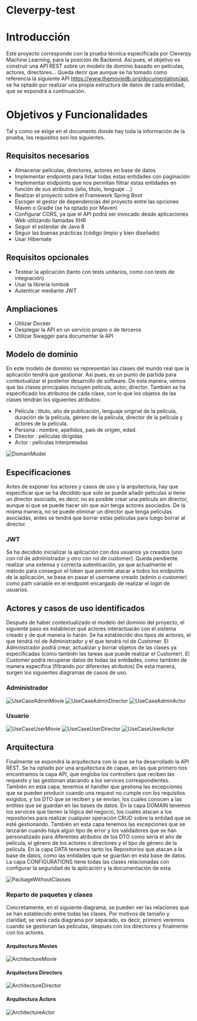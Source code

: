 # Cleverpy-test
# Introducción
Este proyecto corresponde con la prueba técnica especificada por Cleverpy Machine Learning,
para la posición de Backend. Así pues, el objetivo es construir una API REST sobre un modelo
de dominio basado en películas, actores, directores...
Queda decir que aunque se ha tomado como referencia la siguiente API
https://www.themoviedb.org/documentation/api, se ha optado por realizar una propia estructura de datos
de cada entidad, que se expondrá a continuación.

# Objetivos y Funcionalidades
Tal y como se exige en el documento donde hay toda la información de la prueba, 
los requisitos son los siguientes.

## Requisitos necesarios
* Almacenar películas, directores, actores en base de datos
* Implementar endpoints para listar todas estas entidades con paginación
* Implementar endpoints que nos permitan filtrar estas entidades en función de sus atributos (año, título, lenguaje ...)
* Realizar el proyecto sobre el Framework Spring Boot
* Escoger el gestor de dependencias del proyecto entre las opciones Maven o Gradle (se ha optado por Maven)
* Configurar CORS, ya que el API podrá ser invocado desde aplicaciones Web utilizando llamadas XHR
* Seguir el estándar de Java 8
* Seguir las buenas prácticas (código limpio y bien diseñado)
* Usar Hibernate

## Requisitos opcionales
* Testear la aplicación (tanto con tests unitarios, como con tests de integración)
* Usar la librería lombok
* Autenticar mediante JWT

## Ampliaciones
* Utilizar Docker
* Desplegar la API en un servicio propio o de terceros
* Utilizar Swagger para documentar la API

## Modelo de dominio
En este modelo de dominio se representan las clases del mundo real que la aplicación 
tendrá que gestionar. Así pues, es un punto de partida para contextualizar el posterior
desarrollo de software. De esta manera, vemos que las clases principales incluyen
película, actor, director.
También se ha especificado los atributos de cada clase, con lo que los objetos de las
clases tendrán los siguientes atributos:
* Película : título, año de publicación, lenguaje original de la película, duración de la película,
género de la película, director de la película y actores de la película.
* Persona : nombre, apellidos, país de origen, edad.
* Director : películas dirigidas
* Actor : películas interpretadas

![DomainModel](/plantuml/DomainModel.png)

## Especificaciones
Antes de exponer los actores y casos de uso y la arquitectura, hay que especificar
que se ha decidido que solo se puede añadir películas si tiene un director asociado, es decir,
no es posible crear una película sin director, aunque sí que se puede hacer sin que aún tenga actores
asociados. De la misma manera, no se puede eliminar un director que tenga películas asociadas, antes 
se tendrá que borrar estas películas para luego borrar al director.
### JWT
Se ha decidido inicializar la aplicación con dos usuarios ya creados (uno con rol de administrador y otro con rol de customer).
Queda pendiente realizar una extensa y correcta autenticación, ya que actualmente el método para conseguir
el token que permite atacar a todos los endpoints de la aplicación, se basa en pasar el username creado
(admin o customer) como path variable en el endpoint encargado de realizar el login de usuarios.

## Actores y casos de uso identificados
Después de haber contextualizado el modelo del dominio del proyecto, el siguiente paso es establecer
qué actores interactuarán con el sistema creado y de qué manera lo harán. Se ha establecido dos tipos
de actores, el que tendrá rol de Administrador y el que tendrá rol de Customer. El Administrador podrá
crear, actualizar y borrar objetos de las clases ya especificadas (como también las tareas que puede
realizar el Customer). El Customer podrá recuperar datos de todas las entidades, 
como también de manera específica (filtrando por diferentes atributos)
De esta manera, surgen los siguientes diagramas de casos de uso.
### Administrador
![UseCaseAdminMovie](/plantuml/UseCaseAdminMovie.png)
![UseCaseAdminDirector](/plantuml/UseCaseAdminDirector.png)
![UseCaseAdminActor](/plantuml/UseCaseAdminActor.png)
### Usuario
![UseCaseUserMovie](/plantuml/UseCaseUserMovie.png)
![UseCaseUserDirector](/plantuml/UseCaseUserDirector.png)
![UseCaseUserActor](/plantuml/UseCaseUserActor.png)

## Arquitectura
Finalmente se expondrá la arquitectura con la que se ha desarrollado la API REST. Se ha optado
por una arquitectura de capas, en las que primero nos encontramos la capa API, que engloba
los controllers que reciben las requests y las gestionan atacando a los services correspondientes.
También en esta capa, tenemos el handler que gestiona las excepciones que se pueden producir
cuando una request no cumple con los requisitos exigidos, y los DTO que se reciben y se envían,
los cuales conocen a las entities que se guardan en las bases de datos. En la capa DOMAIN tenemos
los services que tienen la lógica del negocio, los cuales atacan a los repositories para realizar cualquier
operación CRUD sobre la entidad que se esté gestionando. También en esta capa tenemos las excepciones que 
se lanzarán cuando haya algún tipo de error y los validadores que se han personalizado para diferentes
atributos de los DTO como sería el año de película, el género de los actores o directores y el tipo de género
de la película. En la capa DATA tenemos tanto los Repositorios que atacan a la base de datos, como 
las entidades que se guardan en esta base de datos. La capa CONFIGURATIONS tiene todas las clases
relacionadas con configurar la seguridad de la aplicación y la documentación de esta.

![PackageWithoutClasses](/plantuml/PackageWithoutClasses.png)
### Reparto de paquetes y clases
Concretamente, en el siguiente diagrama, se pueden ver las relaciones que se han establecido entre
todas las clases. Por motivos de tamaño y claridad, se verá cada diagrama por separado, es decir, primero
veremos cuando se gestionan las películas, después con los directores y finalmente con los actores.
#### Arquitectura Movies
![ArchitectureMovie](/plantuml/ArchitectureMovie.png)
#### Arquitectura Directors
![ArchitectureDirector](/plantuml/ArchitectureDirector.png)
#### Arquitectura Actors
![ArchitectureActor](/plantuml/ArchitectureActor.png)

